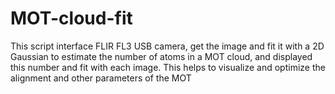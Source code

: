 # MOT-cloud-fit
This script interface FLIR FL3 USB camera, get the image and fit it with a 2D Gaussian to estimate the number of atoms in a MOT cloud, and displayed this number and fit with each image. This helps to visualize and optimize the alignment and other parameters of the MOT
